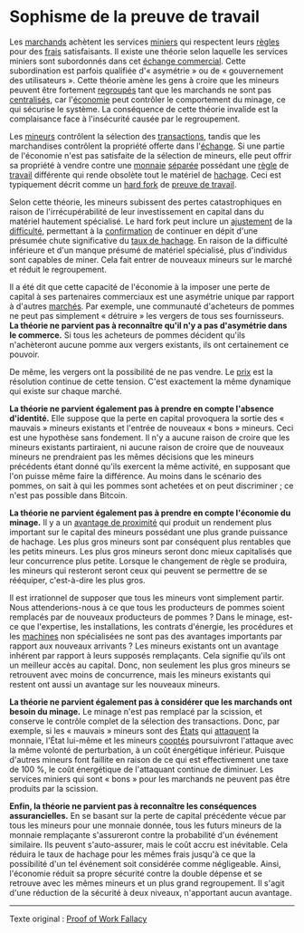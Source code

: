 Sophisme de la preuve de travail
================================

Les [marchands](ch101-glossary.md#marchand) achètent les services [miniers](ch101-glossary.md#mine) qui respectent leurs [règles](ch101-glossary.md#règles-de-consensus) pour des [frais](ch101-glossary.md#frais) satisfaisants. Il existe une théorie selon laquelle les services miniers sont subordonnés dans cet [échange commercial](ch101-glossary.md#commerce). Cette subordination est parfois qualifiée d'« asymétrie » ou de « gouvernement des utilisateurs ». Cette théorie amène les gens à croire que les mineurs peuvent être fortement [regroupés](ch101-glossary.md#regroupement) tant que les marchands ne sont pas [centralisés](ch101-glossary.md#centralisation), car l'[économie](ch101-glossary.md#économie) peut contrôler le comportement du minage, ce qui sécurise le système. La conséquence de cette théorie invalide est la complaisance face à l'insécurité causée par le regroupement.

Les [mineurs](ch101-glossary.md#mineur) contrôlent la sélection des [transactions](ch101-glossary.md#transaction), tandis que les marchandises contrôlent la propriété offerte dans l'[échange](ch101-glossary.md#échange). Si une partie de l'économie n'est pas satisfaite de la sélection de mineurs, elle peut offrir sa propriété à vendre contre une [monnaie](ch101-glossary.md#monnaie) [séparée](ch101-glossary.md#scission) possédant une [règle](ch101-glossary.md#règle) de [travail](ch101-glossary.md#travail) différente qui rende obsolète tout le matériel de [hachage](ch101-glossary.md#hacheuse). Ceci est typiquement décrit comme un [hard fork](ch101-glossary.md#hard-fork) de [preuve de travail](ch101-glossary.md#preuve-de-travail).

Selon cette théorie, les mineurs subissent des pertes catastrophiques en raison de l'irrécupérabilité de leur investissement en capital dans du matériel hautement spécialisé. Le hard fork peut inclure un [ajustement](ch101-glossary.md#ajustement) de la [difficulté](ch101-glossary.md#difficulté), permettant à la [confirmation](ch101-glossary.md#confirmation) de continuer en dépit d'une présumée chute significative du [taux de hachage](ch101-glossary.md#taux-de-hachage). En raison de la difficulté inférieure et d'un manque présumé de matériel spécialisé, plus d'individus sont capables de miner. Cela fait entrer de nouveaux mineurs sur le marché et réduit le regroupement.

Il a été dit que cette capacité de l'économie à la imposer une perte de capital à ses partenaires commerciaux est une asymétrie unique par rapport à d'autres [marchés](ch101-glossary.md#marché). Par exemple, une communauté d'acheteurs de pommes ne peut pas simplement « détruire » les vergers de tous ses fournisseurs. **La théorie ne parvient pas à reconnaître qu'il n'y a pas d'asymétrie dans le commerce.** Si tous les acheteurs de pommes décident qu'ils n'achèteront aucune pomme aux vergers existants, ils ont certainement ce pouvoir.

De même, les vergers ont la possibilité de ne pas vendre. Le [prix](ch101-glossary.md#prix) est la résolution continue de cette tension. C'est exactement la même dynamique qui existe sur chaque marché.

**La théorie ne parvient également pas à prendre en compte l'absence d'identité.** Elle suppose que la perte en capital provoquera la sortie des « mauvais » mineurs existants et l'entrée de nouveaux « bons » mineurs. Ceci est une hypothèse sans fondement. Il n'y a aucune raison de croire que les mineurs existants partiraient, ni aucune raison de croire que de nouveaux mineurs ne prendraient pas les mêmes décisions que les mineurs précédents étant donné qu'ils exercent la même activité, en supposant que l'on puisse même faire la différence. Au moins dans le scénario des pommes, on sait à qui les pommes sont achetées et on peut discriminer ; ce n'est pas possible dans Bitcoin.

**La théorie ne parvient également pas à prendre en compte l'économie du minage.** Il y a un [avantage de proximité](ch036-proximity-premium-flaw.md) qui produit un rendement plus important sur le capital des mineurs possédant une plus grande puissance de hachage. Les plus gros mineurs sont par conséquent plus rentables que les petits mineurs. Les plus gros mineurs seront donc mieux capitalisés que leur concurrence plus petite. Lorsque le changement de règle se produira, les mineurs qui resteront seront ceux qui peuvent se permettre de se rééquiper, c'est-à-dire les plus gros.

Il est irrationnel de supposer que tous les mineurs vont simplement partir. Nous attenderions-nous à ce que tous les producteurs de pommes soient remplacés par de nouveaux producteurs de pommes ? Dans le minage, est-ce que l'expertise, les installations, les contrats d'énergie, les procédures et les [machines](ch101-glossary.md#machine) non spécialisées ne sont pas des avantages importants par rapport aux nouveaux arrivants ? Les mineurs existants ont un avantage inhérent par rapport à leurs supposés remplaçants. Cela signifie qu'ils ont un meilleur accès au capital. Donc, non seulement les plus gros mineurs se retrouvent avec moins de concurrence, mais les mineurs existants qui restent ont aussi un avantage sur les nouveaux mineurs.

**La théorie ne parvient également pas à considérer que les marchands ont besoin du minage.** Le minage n'est pas remplacé par la scission, et conserve le contrôle complet de la sélection des transactions. Donc, par exemple, si les « mauvais » mineurs sont des [États](ch101-glossary.md#état) qui [attaquent](ch101-glossary.md#attaque) la monnaie, l'État lui-même et les mineurs [cooptés](ch101-glossary.md#cooptation) poursuivront l'attaque avec la même volonté de perturbation, à un coût énergétique inférieur. Puisque d'autres mineurs font faillite en raison de ce qui est effectivement une taxe de 100 %, le coût énergétique de l'attaquant continue de diminuer. Les services miniers qui sont « bons » pour les marchands ne peuvent pas être produits par la scission.

**Enfin, la théorie ne parvient pas à reconnaître les conséquences assurancielles.** En se basant sur la perte de capital précédente vécue par tous les mineurs pour une monnaie donnée, tous les futurs mineurs de la monnaie remplaçante s'assureront contre la probabilité d'un événement similaire. Ils peuvent s'auto-assurer, mais le coût accru est inévitable. Cela réduira le taux de hachage pour les mêmes frais jusqu'à ce que la possibilité d'un tel événement soit considérée comme négligeable. Ainsi, l'économie réduit sa propre sécurité contre la double dépense et se retrouve avec les mêmes mineurs et un plus grand regroupement. Il s'agit d'une réduction de la sécurité à deux niveaux, n'apportant aucun avantage.

---

Texte original : [Proof of Work Fallacy](https://github.com/libbitcoin/libbitcoin-system/wiki/Proof-of-Work-Fallacy)